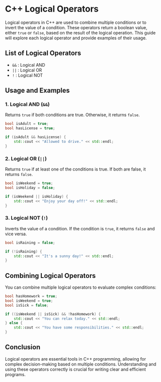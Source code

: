 
# C++ Logical Operators

Logical operators in C++ are used to combine multiple conditions or to invert the value of a condition. These operators return a boolean value, either `true` or `false`, based on the result of the logical operation. This guide will explore each logical operator and provide examples of their usage.

## List of Logical Operators

- `&&` : Logical AND
- `||` : Logical OR
- `!` : Logical NOT

## Usage and Examples

### 1. Logical AND (`&&`)

Returns `true` if both conditions are true. Otherwise, it returns `false`.

```cpp
bool isAdult = true;
bool hasLicense = true;

if (isAdult && hasLicense) {
    std::cout << "Allowed to drive." << std::endl;
}
```

### 2. Logical OR (`||`)

Returns `true` if at least one of the conditions is true. If both are false, it returns `false`.

```cpp
bool isWeekend = true;
bool isHoliday = false;

if (isWeekend || isHoliday) {
    std::cout << "Enjoy your day off!" << std::endl;
}
```

### 3. Logical NOT (`!`)

Inverts the value of a condition. If the condition is `true`, it returns `false` and vice versa.

```cpp
bool isRaining = false;

if (!isRaining) {
    std::cout << "It's a sunny day!" << std::endl;
}
```

## Combining Logical Operators

You can combine multiple logical operators to evaluate complex conditions:

```cpp
bool hasHomework = true;
bool isWeekend = true;
bool isSick = false;

if ((isWeekend || isSick) && !hasHomework) {
    std::cout << "You can relax today." << std::endl;
} else {
    std::cout << "You have some responsibilities." << std::endl;
}
```

## Conclusion

Logical operators are essential tools in C++ programming, allowing for complex decision-making based on multiple conditions. Understanding and using these operators correctly is crucial for writing clear and efficient programs.


